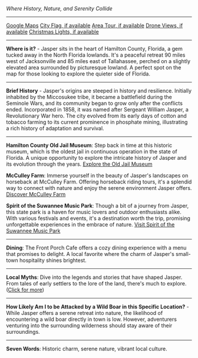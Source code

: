 *Where History, Nature, and Serenity Collide*

---

[Google Maps](https://www.google.com/maps/place/Jasper,+FL/data=!3m1!1e3)
[City Flag, if available](https://www.google.com/search?tbm=isch&q=Jasper+FL+Flag+Picture)
[Area Tour, if available](https://www.youtube.com/results?search_query=Jasper+FL+4k+tour)
[Drone Views, if available](https://www.youtube.com/results?search_query=Jasper+FL+4k+drone)
[Christmas Lights, if available](https://www.youtube.com/results?search_query=Jasper+FL+christmas+lights)

---

**Where is it?** - Jasper sits in the heart of Hamilton County, Florida, a gem tucked away in the North Florida lowlands. It's a peaceful retreat 90 miles west of Jacksonville and 85 miles east of Tallahassee, perched on a slightly elevated area surrounded by picturesque lowland. A perfect spot on the map for those looking to explore the quieter side of Florida.

---

**Brief History** - Jasper's origins are steeped in history and resilience. Initially inhabited by the Miccosukee tribe, it became a battlefield during the Seminole Wars, and its community began to grow only after the conflicts ended. Incorporated in 1858, it was named after Sergeant William Jasper, a Revolutionary War hero. The city evolved from its early days of cotton and tobacco farming to its current prominence in phosphate mining, illustrating a rich history of adaptation and survival.

---

**Hamilton County Old Jail Museum**: Step back in time at this historic museum, which is the oldest jail in continuous operation in the state of Florida. A unique opportunity to explore the intricate history of Jasper and its evolution through the years.
[Explore the Old Jail Museum](https://www.youtube.com/results?search_query=Jasper+FL+Old+Jail+Museum)

**McCulley Farm**: Immerse yourself in the beauty of Jasper's landscapes on horseback at McCulley Farm. Offering horseback riding tours, it's a splendid way to connect with nature and enjoy the serene environment Jasper offers.
[Discover McCulley Farm](https://www.youtube.com/results?search_query=Jasper+FL+McCulley+Farm)

**Spirit of the Suwannee Music Park**: Though a bit of a journey from Jasper, this state park is a haven for music lovers and outdoor enthusiasts alike. With various festivals and events, it's a destination worth the trip, promising unforgettable experiences in the embrace of nature.
[Visit Spirit of the Suwannee Music Park](https://www.youtube.com/results?search_query=Spirit+of+the+Suwannee+Music+Park)

---

**Dining**: The Front Porch Cafe offers a cozy dining experience with a menu that promises to delight. A local favorite where the charm of Jasper's small-town hospitality shines brightest.

---

**Local Myths**: Dive into the legends and stories that have shaped Jasper. From tales of early settlers to the lore of the land, there's much to explore. ([Click for more](https://www.google.com/search?q=Jasper+FL+local+myths))

---

**How Likely Am I to be Attacked by a Wild Boar in this Specific Location?** - While Jasper offers a serene retreat into nature, the likelihood of encountering a wild boar directly in town is low. However, adventurers venturing into the surrounding wilderness should stay aware of their surroundings.

---

**Seven Words**: Historic charm, serene nature, vibrant local culture.